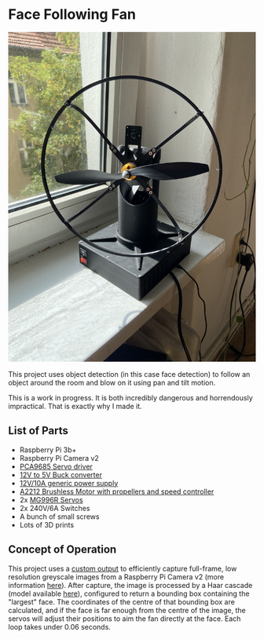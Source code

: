 # Face Following Fan

![](my_biggest_fan.jpg)

This project uses object detection (in this case face detection) to follow an object around the room and blow on it using pan and tilt motion.

This is a work in progress. It is both incredibly dangerous and horrendously impractical. That is exactly why I made it.

## List of Parts

* Raspberry Pi 3b+
* Raspberry Pi Camera v2
* [PCA9685 Servo driver](https://www.ebay.de/itm/253285067342)
* [12V to 5V Buck converter](https://www.amazon.de/gp/product/B07RGB2HB6)
* [12V/10A generic power supply](https://www.amazon.de/gp/product/B01LLFEMQ0)
* [A2212 Brushless Motor with propellers and speed controller](https://www.amazon.de/gp/product/B081CW2928)
* 2x [MG996R Servos](https://www.amazon.de/gp/product/B088NJRFD7)
* 2x 240V/6A Switches
* A bunch of small screws
* Lots of 3D prints

## Concept of Operation

This project uses a [custom output](https://picamera.readthedocs.io/en/release-1.12/recipes2.html#custom-outputs) to efficiently capture full-frame, low resolution greyscale images from a Raspberry Pi Camera v2 (more information [here](https://raspberrypi.stackexchange.com/a/58941/64647)).
After capture, the image is processed by a Haar cascade (model available [here](https://github.com/opencv/opencv/blob/master/data/haarcascades/haarcascade_frontalface_default.xml)), configured to return a bounding box containing the "largest" face.
The coordinates of the centre of that bounding box are calculated, and if the face is far enough from the centre of the image, the servos will adjust their positions to aim the fan directly at the face.
Each loop takes under 0.06 seconds.
